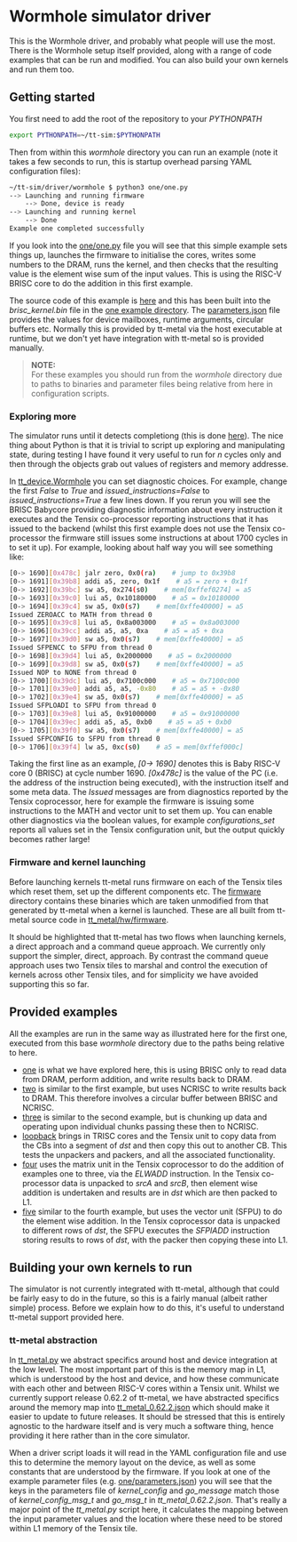 # Wormhole simulator driver

This is the Wormhole driver, and probably what people will use the most. There is the Wormhole setup itself provided, along with a range of code examples that can be run and modified. You can also build your own kernels and run them too. 

## Getting started

You first need to add the root of the repository to your _PYTHONPATH_

```bash
export PYTHONPATH=~/tt-sim:$PYTHONPATH
```

Then from within this _wormhole_ directory you can run an example (note it takes a few seconds to run, this is startup overhead parsing YAML configuration files):

```bash
~/tt-sim/driver/wormhole $ python3 one/one.py
--> Launching and running firmware
    --> Done, device is ready
--> Launching and running kernel
    --> Done
Example one completed successfully
```

If you look into the [one/one.py](https://github.com/mesham/tt-sim/blob/main/driver/wormhole/one/one.py) file you will see that this simple example sets things up, launches the firmware to initialise the cores, writes some numbers to the DRAM, runs the kernel, and then checks that the resulting value is the element wise sum of the input values. This is using the RISC-V BRISC core to do the addition in this first example.

The source code of this example is [here](https://github.com/mesham/tt-sim/blob/main/driver/wormhole/one/kernels/dataflow/read_kernel.cpp) and this has been built into the _brisc_kernel.bin_ file in the [one example directory](https://github.com/mesham/tt-sim/tree/main/driver/wormhole/one). The [parameters.json](https://github.com/mesham/tt-sim/blob/main/driver/wormhole/one/parameters.json) file provides the values for device mailboxes, runtime arguments, circular buffers etc. Normally this is provided by tt-metal via the host executable at runtime, but we don't yet have integration with tt-metal so is provided manually.

>**NOTE:**  
> For these examples you should run from the _wormhole_ directory due to paths to binaries and parameter files being relative from here in configuration scripts.

### Exploring more

The simulator runs until it detects completiong (this is done [here](https://github.com/mesham/tt-sim/blob/9280e5e935f83de0565876e9e57c5367fa77d80b/driver/wormhole/wormhole_driver.py#L79)). The nice thing about Python is that it is trivial to script up exploring and manipulating state, during testing I have found it very useful to run for _n_ cycles only and then through the objects grab out values of registers and memory addresse. 

In [tt_device.Wormhole](https://github.com/mesham/tt-sim/blob/9280e5e935f83de0565876e9e57c5367fa77d80b/tt_sim/device/tt_device.py#L117) you can set diagnostic choices. For example, change the first _False_ to _True_ and _issued_instructions=False_ to _issued_instructions=True_ a few lines down. If you rerun you will see the BRISC Babycore providing diagnostic information about every instruction it executes and the Tensix co-processor reporting instructions that it has issued to the backend (whilst this first example does not use the Tensix co-processor the firmware still issues some instructions at about 1700 cycles in to set it up). For example, looking about half way you will see something like:

```bash
[0-> 1690][0x478c] jalr zero, 0x0(ra)    # jump to 0x39b8
[0-> 1691][0x39b8] addi a5, zero, 0x1f    # a5 = zero + 0x1f
[0-> 1692][0x39bc] sw a5, 0x274(s0)    # mem[0xffef0274] = a5
[0-> 1693][0x39c0] lui a5, 0x10180000    # a5 = 0x10180000
[0-> 1694][0x39c4] sw a5, 0x0(s7)    # mem[0xffe40000] = a5
Issued ZEROACC to MATH from thread 0
[0-> 1695][0x39c8] lui a5, 0x8a003000    # a5 = 0x8a003000
[0-> 1696][0x39cc] addi a5, a5, 0xa    # a5 = a5 + 0xa
[0-> 1697][0x39d0] sw a5, 0x0(s7)    # mem[0xffe40000] = a5
Issued SFPENCC to SFPU from thread 0
[0-> 1698][0x39d4] lui a5, 0x2000000    # a5 = 0x2000000
[0-> 1699][0x39d8] sw a5, 0x0(s7)    # mem[0xffe40000] = a5
Issued NOP to NONE from thread 0
[0-> 1700][0x39dc] lui a5, 0x7100c000    # a5 = 0x7100c000
[0-> 1701][0x39e0] addi a5, a5, -0x80    # a5 = a5 + -0x80
[0-> 1702][0x39e4] sw a5, 0x0(s7)    # mem[0xffe40000] = a5
Issued SFPLOADI to SFPU from thread 0
[0-> 1703][0x39e8] lui a5, 0x91000000    # a5 = 0x91000000
[0-> 1704][0x39ec] addi a5, a5, 0xb0    # a5 = a5 + 0xb0
[0-> 1705][0x39f0] sw a5, 0x0(s7)    # mem[0xffe40000] = a5
Issued SFPCONFIG to SFPU from thread 0
[0-> 1706][0x39f4] lw a5, 0xc(s0)    # a5 = mem[0xffef000c]
```

Taking the first line as an example, _[0-> 1690]_ denotes this is Baby RISC-V core 0 (BRISC) at cycle number 1690. _[0x478c]_ is the value of the PC (i.e. the address of the instruction being executed), with the instruction itself and some meta data. The _Issued_ messages are from diagnostics reported by the Tensix coprocessor, here for example the firmware is issuing some instructions to the MATH and vector unit to set them up. You can enable other diagnostics via the boolean values, for example _configurations_set_ reports all values set in the Tensix configuration unit, but the output quickly becomes rather large!

### Firmware and kernel launching

Before launching kernels tt-metal runs firmware on each of the Tensix tiles which reset them, set up the different components etc. The [firmware](https://github.com/mesham/tt-sim/tree/main/driver/wormhole/firmware) directory contains these binaries which are taken unmodified from that generated by tt-metal when a kernel is launched. These are all built from tt-metal source code in [tt_metal/hw/firmware](https://github.com/tenstorrent/tt-metal/tree/main/tt_metal/hw/firmware). 

It should be highlighted that tt-metal has two flows when launching kernels, a direct approach and a command queue approach. We currently only support the simpler, direct, approach. By contrast the command queue approach uses two Tensix tiles to marshal and control the execution of kernels across other Tensix tiles, and for simplicity we have avoided supporting this so far.

## Provided examples

All the examples are run in the same way as illustrated here for the first one, executed from this base _wormhole_ directory due to the paths being relative to here.

* [one](https://github.com/mesham/tt-sim/tree/main/driver/wormhole/one) is what we have explored here, this is using BRISC only to read data from DRAM, perform addition, and write results back to DRAM.
* [two](https://github.com/mesham/tt-sim/tree/main/driver/wormhole/two) is similar to the first example, but uses NCRISC to write results back to DRAM. This therefore involves a circular buffer between BRISC and NCRISC.
* [three](https://github.com/mesham/tt-sim/tree/main/driver/wormhole/three) is similar to the second example, but is chunking up data and operating upon individual chunks passing these then to NCRISC.
* [loopback](https://github.com/mesham/tt-sim/tree/main/driver/wormhole/loopback) brings in TRISC cores and the Tensix unit to copy data from the CBs into a segment of _dst_ and then copy this out to another CB. This tests the unpackers and packers, and all the associated functionality.
* [four](https://github.com/mesham/tt-sim/tree/main/driver/wormhole/four) uses the matrix unit in the Tensix coprocessor to do the addition of examples one to three, via the _ELWADD_ instruction. In the Tensix co-processor data is unpacked to _srcA_ and _srcB_, then element wise addition is undertaken and results are in _dst_ which are then packed to L1.
* [five](https://github.com/mesham/tt-sim/tree/main/driver/wormhole/five) similar to the fourth example, but uses the vector unit (SFPU) to do the element wise addition. In the Tensix coprocessor data is unpacked to different rows of _dst_, the SFPU executes the _SFPIADD_ instruction storing results to rows of _dst_, with the packer then copying these into L1.

## Building your own kernels to run

The simulator is not currently integrated with tt-metal, although that could be fairly easy to do in the future, so this is a fairly manual (albeit rather simple) process. Before we explain how to do this, it's useful to understand tt-metal support provided here.

### tt-metal abstraction

In [tt_metal.py](https://github.com/mesham/tt-sim/blob/main/driver/wormhole/tt_metal.py) we abstract specifics around host and device integration at the low level. The most important part of this is the memory map in L1, which is understood by the host and device, and how these communicate with each other and between RISC-V cores within a Tensix unit. Whilst we currently support release 0.62.2 of tt-metal, we have abstracted specifics around the memory map into [tt_metal_0.62.2.json](https://github.com/mesham/tt-sim/blob/main/driver/wormhole/tt_metal_0.62.2.json) which should make it easier to update to future releases. It should be stressed that this is entirely agnostic to the hardware itself and is very much a software thing, hence providing it here rather than in the core simulator.

When a driver script loads it will read in the YAML configuration file and use this to determine the memory layout on the device, as well as some constants that are understood by the firmware. If you look at one of the example parameter files (e.g. [one/parameters.json](https://github.com/mesham/tt-sim/blob/main/driver/wormhole/one/parameters.json)) you will see that the keys in the parameters file of _kernel_config_ and _go_message_ match those of _kernel_config_msg_t_ and _go_msg_t_ in _tt_metal_0.62.2.json_. That's really a major point of the _tt_metal.py_ script here, it calculates the mapping between the input parameter values and the location where these need to be stored within L1 memory of the Tensix tile. 
